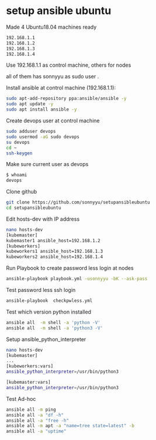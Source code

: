 # setup ansible ubuntu
Made 4 Ubuntu18.04 machines ready 
```sh
192.168.1.1
192.168.1.2
192.168.1.3
192.168.1.4
```
Use 192.168.1.1 as control machine, others for nodes

all of them has sonnyyu as sudo user .

Install ansible at control machine (192.168.1.1):
```sh
sudo apt-add-repository ppa:ansible/ansible -y
sudo apt update -y
sudo apt install ansible -y
```
Create devops user at control machine
```sh
sudo adduser devops
sudo usermod -aG sudo devops
su devops
cd ~
ssh-keygen
```
Make sure current user as devops
```sh
$ whoami
devops
```
Clone github
```sh
git clone https://github.com/sonnyyu/setupansibleubuntu
cd setupansibleubuntu
```
Edit hosts-dev with IP address
```sh
nano hosts-dev
[kubemaster]
kubemaster1 ansible_host=192.168.1.2
[kubeworkers]
kubeworkers1 ansible_host=192.168.1.3
kubeworkers2 ansible_host=192.168.1.4
```
Run Playbook to create password less login at nodes
```sh
ansible-playbook playbook.yml -usonnyyu -bK --ask-pass
```
Test password less ssh login
```sh
ansible-playbook  checkpwless.yml
```
Test which version python installed
```sh
ansible all  -m shell -a 'python -V'
ansible all  -m shell -a 'python3 -V'
```
Setup ansible_python_interpreter
```sh
nano hosts-dev
[kubemaster]
...
[kubeworkers:vars]
ansible_python_interpreter=/usr/bin/python3

[kubemaster:vars]
ansible_python_interpreter=/usr/bin/python3
```

Test Ad-hoc 
```sh
ansible all -m ping
ansible all -a "df -h" 
ansible all -a "free -h"
ansible all -m apt -a "name=tree state=latest" -b
ansible all -a "uptime"
```

